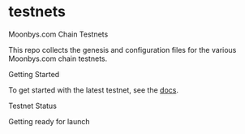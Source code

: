 # testnets
Moonbys.com Chain Testnets

This repo collects the genesis and configuration files for the various Moonbys.com chain testnets.

Getting Started

To get started with the latest testnet, see the [docs](https://www.moonbys.com/docs).

Testnet Status

Getting ready for launch
